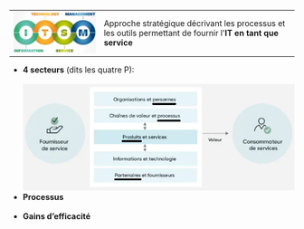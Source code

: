 <table>
	<tr>
		<td><img src="../images/itsm.png" width="350"/></td>
		<td>Approche stratégique décrivant les processus et les outils permettant de fournir l'<b>IT en tant que service</b></td>
	</tr>
</table>
<ul>
	<li><b>4 secteurs</b> (dits les quatre P):</li>
		<br>
		<img src="../images/itsm-value.png"/>
	<br>
	<li><b>Processus</b></li>
	<br>
	<li><b>Gains d’efficacité</b></li>
</ul>
